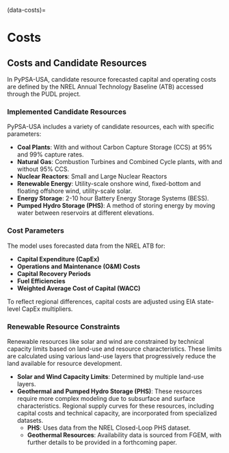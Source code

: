 (data-costs)=
# Costs
## Costs and Candidate Resources

 In PyPSA-USA, candidate resource forecasted capital and operating costs are defined by the NREL Annual Technology Baseline (ATB) accessed through the PUDL project.

### Implemented Candidate Resources

PyPSA-USA includes a variety of candidate resources, each with specific parameters:

- **Coal Plants**: With and without Carbon Capture Storage (CCS) at 95% and 99% capture rates.
- **Natural Gas**: Combustion Turbines and Combined Cycle plants, with and without 95% CCS.
- **Nuclear Reactors**: Small and Large Nuclear Reactors
- **Renewable Energy**: Utility-scale onshore wind, fixed-bottom and floating offshore wind, utility-scale solar.
- **Energy Storage**: 2-10 hour Battery Energy Storage Systems (BESS).
- **Pumped Hydro Storage (PHS)**: A method of storing energy by moving water between reservoirs at different elevations.

### Cost Parameters

The model uses forecasted data from the NREL ATB for:

- **Capital Expenditure (CapEx)**
- **Operations and Maintenance (O&M) Costs**
- **Capital Recovery Periods**
- **Fuel Efficiencies**
- **Weighted Average Cost of Capital (WACC)**

To reflect regional differences, capital costs are adjusted using EIA state-level CapEx multipliers.

### Renewable Resource Constraints

Renewable resources like solar and wind are constrained by technical capacity limits based on land-use and resource characteristics. These limits are calculated using various land-use layers that progressively reduce the land available for resource development.

- **Solar and Wind Capacity Limits**: Determined by multiple land-use layers.
- **Geothermal and Pumped Hydro Storage (PHS)**: These resources require more complex modeling due to subsurface and surface characteristics. Regional supply curves for these resources, including capital costs and technical capacity, are incorporated from specialized datasets.
    - **PHS**: Uses data from the NREL Closed-Loop PHS dataset.
    - **Geothermal Resources**: Availability data is sourced from FGEM, with further details to be provided in a forthcoming paper.
